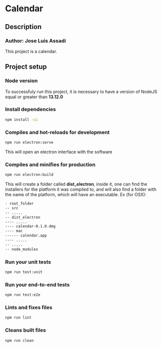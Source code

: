 # Calendar

## Description

### Author: Jose Luis Assadi

This project is a calendar.

## Project setup

### Node version

To successfuly run this project, it is necessary to
have a version of NodeJS equal or greater than
**13.12.0**

### Install dependencies

``` bash
npm install -ci
```

### Compiles and hot-reloads for development

``` bash
npm run electron:serve
```

This will open an electron interface with the software

### Compiles and minifies for production

``` bash
npm run electron:build
```

This will create a folder called **dist_electron**, inside it, one can find the installers for the platform it was compiled to, and will also find a folder with the name of the platform, which will have an executable. Ex (for OSX):

``` bash
- root_folder
-- src
-- .....
-- dist_electron
---- .....
---- calendar-0.1.0.dmg
---- mac
------ calendar.app
---- .....
-- .....
-- node_modules
```

### Run your unit tests

``` bash
npm run test:unit
```

### Run your end-to-end tests

``` bash
npm run test:e2e
```

### Lints and fixes files

``` bash
npm run lint
```

### Cleans built files

``` bash
npm run clean
```
